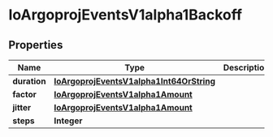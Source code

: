 
# IoArgoprojEventsV1alpha1Backoff

## Properties
Name | Type | Description | Notes
------------ | ------------- | ------------- | -------------
**duration** | [**IoArgoprojEventsV1alpha1Int64OrString**](IoArgoprojEventsV1alpha1Int64OrString.md) |  |  [optional]
**factor** | [**IoArgoprojEventsV1alpha1Amount**](IoArgoprojEventsV1alpha1Amount.md) |  |  [optional]
**jitter** | [**IoArgoprojEventsV1alpha1Amount**](IoArgoprojEventsV1alpha1Amount.md) |  |  [optional]
**steps** | **Integer** |  |  [optional]



